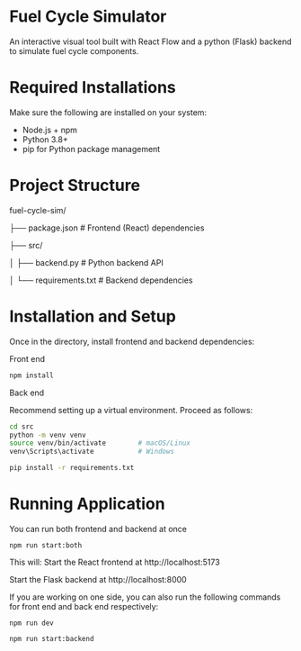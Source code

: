 # Fuel Cycle Simulator
An interactive visual tool built with React Flow and a python (Flask) backend to simulate fuel cycle components.

# Required Installations
Make sure the following are installed on your system:
- Node.js + npm
- Python 3.8+
- pip for Python package management

# Project Structure
fuel-cycle-sim/

├── package.json          # Frontend (React) dependencies

├── src/

│   ├── backend.py        # Python backend API

│   └── requirements.txt  # Backend dependencies

# Installation and Setup
Once in the directory, install frontend and backend dependencies:

Front end
```bash
npm install
```
Back end

Recommend setting up a virtual environment. Proceed as follows:
```bash
cd src
python -m venv venv
source venv/bin/activate        # macOS/Linux
venv\Scripts\activate           # Windows

pip install -r requirements.txt
```
# Running Application
You can run both frontend and backend at once
```
npm run start:both
```
This will:
Start the React frontend at http://localhost:5173

Start the Flask backend at http://localhost:8000

If you are working on one side, you can also run the following commands for front end and back end respectively:
```
npm run dev
```
```
npm run start:backend
```

<!-- # React + Vite

This template provides a minimal setup to get React working in Vite with HMR and some ESLint rules.

Currently, two official plugins are available:

- [@vitejs/plugin-react](https://github.com/vitejs/vite-plugin-react/blob/main/packages/plugin-react) uses [Babel](https://babeljs.io/) for Fast Refresh
- [@vitejs/plugin-react-swc](https://github.com/vitejs/vite-plugin-react/blob/main/packages/plugin-react-swc) uses [SWC](https://swc.rs/) for Fast Refresh

## Expanding the ESLint configuration

If you are developing a production application, we recommend using TypeScript with type-aware lint rules enabled. Check out the [TS template](https://github.com/vitejs/vite/tree/main/packages/create-vite/template-react-ts) for information on how to integrate TypeScript and [`typescript-eslint`](https://typescript-eslint.io) in your project.


# Installation

Install Javascript is you don't have node.js
```bash
sudo apt install npm
```

Install [vite](https://vite.dev/) 
```bash
npm install -D vite
```

Install [xyflow react](https://github.com/xyflow/xyflow) 
```bash
npm install @xyflow/react
```

Install [Flask](https://flask.palletsprojects.com/en/stable/installation/) 
```bash
pip install flask
```

Install [Flask CORS](https://pypi.org/project/flask-cors/) 
```bash
pip install flask-cors
```

Install [concurrently](https://pypi.org/project/concurrently/) 
```bash
pip install concurrently
```

## Run application

Once in the  directory, 
```
npm run start:both
``` -->
